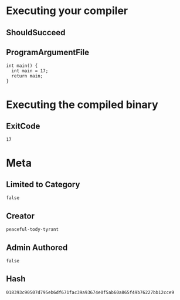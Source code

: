 # Executing your compiler

## ShouldSucceed

## ProgramArgumentFile

```
int main() {
  int main = 17;
  return main;
}
```

# Executing the compiled binary

## ExitCode

```
17
```

# Meta

## Limited to Category

```
false
```

## Creator

```
peaceful-tody-tyrant
```

## Admin Authored

```
false
```

## Hash

```
018393c90507d795eb6df671fac39a93674e0f5ab60a865f49b76227bb12cce9
```

